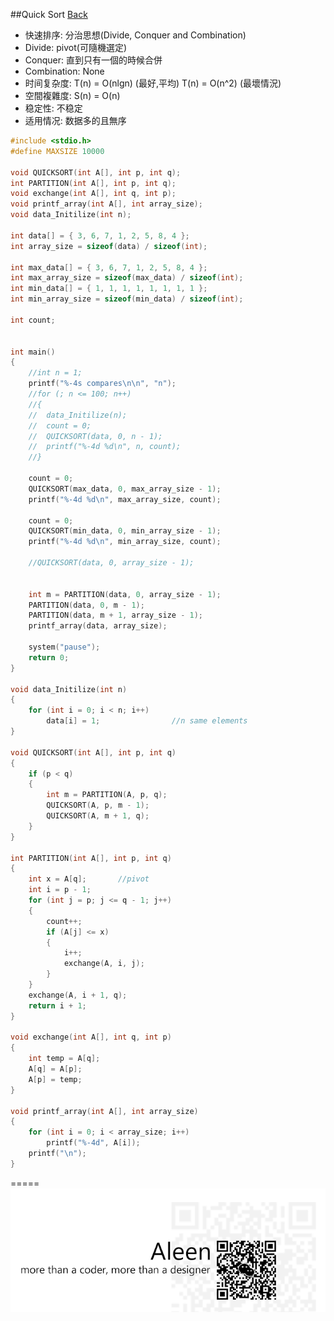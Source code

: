 ##Quick Sort [Back](./../Sort.md)
- 快速排序: 分治思想(Divide, Conquer and Combination)
- Divide: pivot(可隨機選定)
- Conquer: 直到只有一個的時候合併
- Combination: None
- 时间复杂度: T(n) = O(nlgn) (最好,平均) T(n) = O(n^2) (最壞情況)
- 空間複雜度: S(n) = O(n)
- 稳定性: 不稳定
- 适用情况: 数据多的且無序

```c
#include <stdio.h>
#define MAXSIZE 10000

void QUICKSORT(int A[], int p, int q);
int PARTITION(int A[], int p, int q);
void exchange(int A[], int q, int p);
void printf_array(int A[], int array_size);
void data_Initilize(int n);

int data[] = { 3, 6, 7, 1, 2, 5, 8, 4 };
int array_size = sizeof(data) / sizeof(int);

int max_data[] = { 3, 6, 7, 1, 2, 5, 8, 4 };
int max_array_size = sizeof(max_data) / sizeof(int);
int min_data[] = { 1, 1, 1, 1, 1, 1, 1, 1 };
int min_array_size = sizeof(min_data) / sizeof(int);

int count;


int main()
{
	//int n = 1;
	printf("%-4s compares\n\n", "n");
	//for (; n <= 100; n++)
	//{
	//	data_Initilize(n);
	//	count = 0;
	//	QUICKSORT(data, 0, n - 1);
	//	printf("%-4d %d\n", n, count);
	//}

	count = 0;
	QUICKSORT(max_data, 0, max_array_size - 1);
	printf("%-4d %d\n", max_array_size, count);

	count = 0;
	QUICKSORT(min_data, 0, min_array_size - 1);
	printf("%-4d %d\n", min_array_size, count);

	//QUICKSORT(data, 0, array_size - 1);


	int m = PARTITION(data, 0, array_size - 1);
	PARTITION(data, 0, m - 1);
	PARTITION(data, m + 1, array_size - 1);
	printf_array(data, array_size);

	system("pause");
	return 0;
}

void data_Initilize(int n)
{
	for (int i = 0; i < n; i++)
		data[i] = 1;				//n same elements
}

void QUICKSORT(int A[], int p, int q)
{
	if (p < q)
	{
		int m = PARTITION(A, p, q);
		QUICKSORT(A, p, m - 1);
		QUICKSORT(A, m + 1, q);
	}
}

int PARTITION(int A[], int p, int q)
{
	int x = A[q];		//pivot
	int i = p - 1;
	for (int j = p; j <= q - 1; j++)
	{	
		count++;
		if (A[j] <= x)
		{
			i++;
			exchange(A, i, j);
		}
	}
	exchange(A, i + 1, q);
	return i + 1;
}

void exchange(int A[], int q, int p)
{
	int temp = A[q];
	A[q] = A[p];
	A[p] = temp;
}

void printf_array(int A[], int array_size)
{
	for (int i = 0; i < array_size; i++)
		printf("%-4d", A[i]);
	printf("\n");
}
```

=====
<a href="http://aleen42.github.io/" target="_blank" ><img src="./../../../pic/tail.gif"></a>
